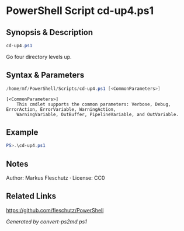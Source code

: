 # PowerShell Script cd-up4.ps1

## Synopsis & Description
```powershell
cd-up4.ps1
```

Go four directory levels up.

## Syntax & Parameters
```powershell
/home/mf/PowerShell/Scripts/cd-up4.ps1 [<CommonParameters>]
```

```
[<CommonParameters>]
    This cmdlet supports the common parameters: Verbose, Debug, ErrorAction, ErrorVariable, WarningAction, 
    WarningVariable, OutBuffer, PipelineVariable, and OutVariable.
```

## Example
```powershell
PS>.\cd-up4.ps1
```


## Notes
Author: Markus Fleschutz · License: CC0

## Related Links
https://github.com/fleschutz/PowerShell

*Generated by convert-ps2md.ps1*

